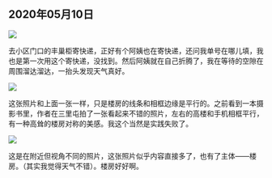 ## 2020年05月10日

<div class="img-wrapper padding-top padding-bottom">
    <img src="img/2020.05.10.01.jpg" class="width-fifty rotate-ninty" />
</div>

去小区门口的丰巢柜寄快递，正好有个阿姨也在寄快递，还问我单号在哪儿填，我也是第一次用这个寄快递，没找到。然后阿姨就在自己折腾了，我在等待的空隙在周围溜达溜达，一抬头发现天气真好。

<div class="img-wrapper padding-top padding-bottom">
    <img src="img/2020.05.10.02.jpg" class="width-fifty rotate-ninty" />
</div>

这张照片和上面一张一样，只是楼房的线条和相框边缘是平行的。之前看到一本摄影书里，作者在三里屯拍了一张看起来不错的照片，左右的高楼和手机相框平行，有一种高耸的楼房对称的美感。我这个当然是实践失败了。

<div class="img-wrapper padding-top padding-bottom">
    <img src="img/2020.05.10.03.jpg" class="width-fifty rotate-ninty" />
</div>

这是在附近但视角不同的照片，这张照片似乎内容直接多了，也有了主体——楼房。（其实我觉得天气不错）。楼房好好啊。
